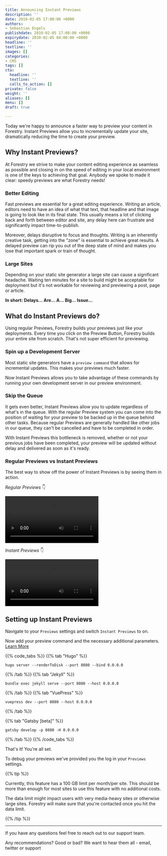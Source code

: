 ```yaml
---
title: Announcing Instant Previews
description: ''
date: 2019-02-05 17:00:00 +0000
authors:
- Sebastian Engels
publishdate: 2019-02-05 17:00:00 +0000
expirydate: 2030-02-05 04:00:00 +0000
headline: ''
textline: ''
images: []
categories:
- CMS
tags: []
cta:
  headline: ''
  textline: ''
  calls_to_action: []
private: false
weight: ''
aliases: []
menu: []
draft: true

---
```

Today we're happy to announce a faster way to preview your content in Forestry. Instant Previews allow you to incrementally update your site, dramatically reducing the time to create your preview.

## Why Instant Previews?

At Forestry we strive to make your content editing experience as seamless as possible and closing in on the speed of editing in your local environment is one of the keys to achieving that goal. Anybody we spoke to made it clear: speedy previews are what Forestry needs!

### Better Editing

Fast previews are essential for a great editing experience. Writing an article, editors need to have an idea of what that text, that headline and that image is going to look like in its final state. This usually means a lot of clicking back and forth between editor and site, any delay here can frustrate and significantly impact time-to-publish.

Moreover, delays disruptive to focus and thoughts. Writing is an inherently creative task, getting into the "zone" is essential to achieve great results. A delayed preview can rip you out of the deep state of mind and makes you lose that important spark or train of thought.

### Large Sites

Depending on your static site generator a large site can cause a significant headache. Waiting ten minutes for a site to build might be acceptable for deployment but it's not workable for reviewing and previewing a post, page or article.

**In short: Delays... Are... A... Big... Issue...**

## What do Instant Previews do?

Using regular Previews, Forestry builds your previews just like your deployments. Every time you click on the Preview Button, Forestry builds your entire site from scratch. That's not super efficient for previewing.

### Spin up a Development Server

Most static site generators have a `preview command` that allows for incremental updates. This makes your previews much faster.

Now Instant Previews allows you to take advantage of these commands by running your own development server in our preview environment.

### Skip the Queue

It gets even better, Instant Previews allow you to update regardless of what's in the queue. With the regular Preview system you can come into the position of waiting for your preview to be backed up in the queue behind other tasks. Because regular Previews are generally handled like other jobs in our queue, they can't be cancelled and have to be completed in order.

With Instant Previews this bottleneck is removed, whether or not your previous jobs have been completed, your preview will be updated without delay and delivered as soon as it's ready.

### Regular Previews vs Instant Previews

The best way to show off the power of Instant Previews is by seeing them in action. 

_Regular Previews_ 👇

<video poster="" class=""><source src="/video/regular-previews.mp4" type="video/mp4"></video>

_Instant Previews_ 👇

<video poster="" class=""><source src="/video/instant-previews.mp4" type="video/mp4"></video>

## Setting up Instant Previews

Navigate to your `Previews` settings and switch `Instant Previews` to on.

Now add your preview command and the necessary additional parameters. [Learn More](/docs/instant-previews/)

{{% code_tabs %}} {{% tab "Hugo" %}}

    hugo server --renderToDisk --port 8080 --bind 0.0.0.0

{{% /tab %}} {{% tab "Jekyll" %}}

    bundle exec jekyll serve --port 8080 --host 0.0.0.0

{{% /tab %}} {{% tab "VuePress" %}}

    vuepress dev --port 8080 --host 0.0.0.0

{{% /tab %}}

{{% tab "Gatsby \[beta\]" %}}

    gatsby develop -p 8080 -H 0.0.0.0

{{% /tab %}} {{% /code_tabs %}}

That's it! You're all set.

To debug your previews we've provided you the log in your `Previews` settings.

{{% tip %}}

Currently, this feature has a 100 GB limit per month/per site. This should be more than enough for most sites to use this feature with no additional costs.

The data limit might impact users with very media-heavy sites or otherwise large sites. Forestry will make sure that you're contacted once you hit the data limit.

{{% /tip %}}

***

If you have any questions feel free to reach out to our support team.

Any recommendations? Good or bad? We want to hear them all - email, twitter or support